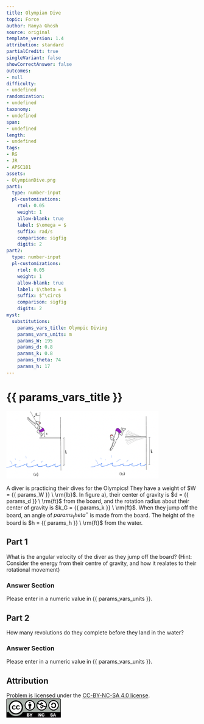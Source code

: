 ```yaml
---
title: Olympian Dive
topic: Force
author: Ranya Ghosh
source: original
template_version: 1.4
attribution: standard
partialCredit: true
singleVariant: false
showCorrectAnswer: false
outcomes:
- null
difficulty:
- undefined
randomization:
- undefined
taxonomy:
- undefined
span:
- undefined
length:
- undefined
tags:
- RG
- JR
- APSC181
assets:
- OlympianDive.png
part1:
  type: number-input
  pl-customizations:
    rtol: 0.05
    weight: 1
    allow-blank: true
    label: $\omega = $
    suffix: rad/s
    comparison: sigfig
    digits: 2
part2:
  type: number-input
  pl-customizations:
    rtol: 0.05
    weight: 1
    allow-blank: true
    label: $\theta = $
    suffix: $^\circ$
    comparison: sigfig
    digits: 2
myst:
  substitutions:
    params_vars_title: Olympic Diving
    params_vars_units: m
    params_W: 195
    params_d: 0.8
    params_k: 0.8
    params_theta: 74
    params_h: 17
---
```

# {{ params_vars_title }}
<img src="OlympianDive.png" width=400>

A diver is practicing their dives for the Olympics! They have a weight of $W = {{ params_W }} \ \rm{lb}$. In figure a), their center of gravity is $d = {{ params_d }} \ \rm{ft}$ from the board, and the rotation radius about their center of gravity is $k_G = {{ params_k }} \ \rm{ft}$. When they jump off the board, an angle of ${{ params_theta }}^\circ$ is made from the board. The height of the board is $h = {{ params_h }} \ \rm{ft}$ from the water.

## Part 1

What is the angular velocity of the diver as they jump off the board?
(Hint: Consider the energy from their centre of gravity, and how it realates to their rotational movement)

### Answer Section

Please enter in a numeric value in {{ params_vars_units }}.

## Part 2

How many revolutions do they complete before they land in the water?

### Answer Section

Please enter in a numeric value in {{ params_vars_units }}.

## Attribution

Problem is licensed under the [CC-BY-NC-SA 4.0 license](https://creativecommons.org/licenses/by-nc-sa/4.0/).<br> ![The Creative Commons 4.0 license requiring attribution-BY, non-commercial-NC, and share-alike-SA license.](https://raw.githubusercontent.com/firasm/bits/master/by-nc-sa.png)